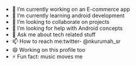 - 🔭 I’m currently working on an E-commerce app
- 🌱 I’m currently learning android development
- 👯 I’m looking to collaborate on projects
- 🤔 I’m looking for help with Android concepts
- 💬 Ask me about tech related stuff
- 📫 How to reach me:twitter- @nkurumah_sr
- 😄 Working on this profile too
- ⚡ Fun fact: music moves me
